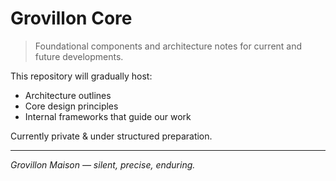 # Grovillon Core

> Foundational components and architecture notes for current and future developments.

This repository will gradually host:
- Architecture outlines
- Core design principles
- Internal frameworks that guide our work

Currently private & under structured preparation.

---

*Grovillon Maison — silent, precise, enduring.*
